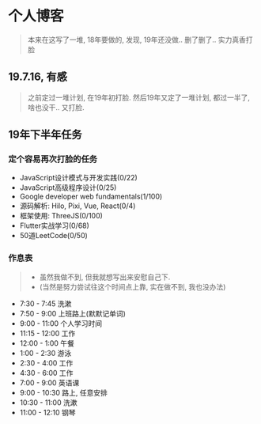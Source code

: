 # 个人博客

> 本来在这写了一堆, 18年要做的, 发现, 19年还没做.. 删了删了.. 实力真香打脸

## 19.7.16, 有感

> 之前定过一堆计划, 在19年初打脸. 然后19年又定了一堆计划, 都过一半了, 啥也没干.. 又打脸.

## 19年下半年任务

### 定个容易再次打脸的任务

* JavaScript设计模式与开发实践(0/22)
* JavaScript高级程序设计(0/25)
* Google developer web fundamentals(1/100)
* 源码解析: Hilo, Pixi, Vue, React(0/4)
* 框架使用: ThreeJS(0/100)
* Flutter实战学习(0/68)
* 50道LeetCode(0/50)

### 作息表

> * 虽然我做不到, 但我就想写出来安慰自己下.
> * (当然是努力尝试往这个时间点上靠, 实在做不到, 我也没办法)

* 7:30 - 7:45 洗漱
* 7:50 - 9:00 上班路上(默默记单词)
* 9:00 - 11:00 个人学习时间
* 11:15 - 12:00 工作
* 12:00 - 1:00 午餐
* 1:00 - 2:30 游泳
* 2:30 - 4:00 工作
* 4:30 - 6:00 工作
* 7:00 - 9:00 英语课
* 9:00 - 10:30 路上, 任意安排
* 10:30 - 11:00 洗漱
* 11:00 - 12:10 钢琴
